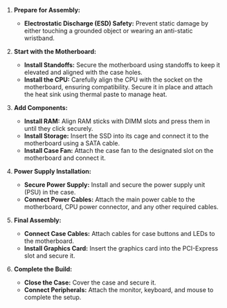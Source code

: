 1. **Prepare for Assembly:**
   - **Electrostatic Discharge (ESD) Safety:** Prevent static damage by either touching a grounded object or wearing an anti-static wristband.

2. **Start with the Motherboard:**
   - **Install Standoffs:** Secure the motherboard using standoffs to keep it elevated and aligned with the case holes.
   - **Install the CPU:** Carefully align the CPU with the socket on the motherboard, ensuring compatibility. Secure it in place and attach the heat sink using thermal paste to manage heat.

3. **Add Components:**
   - **Install RAM:** Align RAM sticks with DIMM slots and press them in until they click securely.
   - **Install Storage:** Insert the SSD into its cage and connect it to the motherboard using a SATA cable.
   - **Install Case Fan:** Attach the case fan to the designated slot on the motherboard and connect it.

4. **Power Supply Installation:**
   - **Secure Power Supply:** Install and secure the power supply unit (PSU) in the case.
   - **Connect Power Cables:** Attach the main power cable to the motherboard, CPU power connector, and any other required cables.

5. **Final Assembly:**
   - **Connect Case Cables:** Attach cables for case buttons and LEDs to the motherboard.
   - **Install Graphics Card:** Insert the graphics card into the PCI-Express slot and secure it.

6. **Complete the Build:**
   - **Close the Case:** Cover the case and secure it.
   - **Connect Peripherals:** Attach the monitor, keyboard, and mouse to complete the setup.

